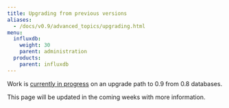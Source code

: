 ```yaml
---
title: Upgrading from previous versions
aliases:
  - /docs/v0.9/advanced_topics/upgrading.html
menu:
  influxdb:
    weight: 30
    parent: administration
  products:
    parent: influxdb
---
```


Work is [currently in progress](https://github.com/influxdb/influxdb/pull/3001) on an upgrade path to 0.9 from 0.8 databases.

This page will be updated in the coming weeks with more information.
